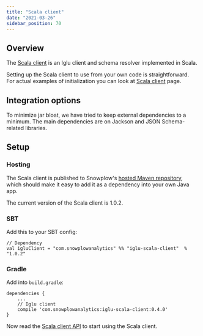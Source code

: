 ```yaml
---
title: "Scala client"
date: "2021-03-26"
sidebar_position: 70
---
```


## Overview

The [Scala client](https://github.com/snowplow/iglu-scala-client) is an Iglu client and schema resolver implemented in Scala.

Setting up the Scala client to use from your own code is straightforward.  
For actual examples of initialization you can look at [Scala client](https://github.com/snowplow/iglu-scala-client) page.

## Integration options

To minimize jar bloat, we have tried to keep external dependencies to a minimum. The main dependencies are on Jackson and JSON Schema-related libraries.

## Setup

### Hosting

The Scala client is published to Snowplow's [hosted Maven repository](http://maven.snplow.com), which should make it easy to add it as a dependency into your own Java app.

The current version of the Scala client is 1.0.2.

### SBT

Add this to your SBT config:

```
// Dependency
val igluClient = "com.snowplowanalytics" %% "iglu-scala-client"  % "1.0.2"
```

### Gradle

Add into `build.gradle`:

```
dependencies {
    ...
    // Iglu client
    compile 'com.snowplowanalytics:iglu-scala-client:0.4.0'
}
```

Now read the  [Scala client API](https://github.com/snowplow/iglu-scala-client) to start using the Scala client.
